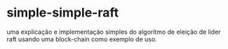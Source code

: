 # simple-simple-raft
uma explicação e implementação simples do algoritmo de eleição de lider raft usando uma block-chain como exemplo de uso.
